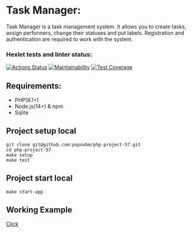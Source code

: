 # Task Manager:

Task Manager is a task management system. It allows you to create tasks, assign performers, change their statuses and put labels. Registration and authentication are required to work with the system.

### Hexlet tests and linter status:
[![Actions Status](https://github.com/popovbm/php-project-57/workflows/hexlet-check/badge.svg)](https://github.com/popovbm/php-project-57/actions)
[![Maintainability](https://api.codeclimate.com/v1/badges/14a38b17c2cdedc59411/maintainability)](https://codeclimate.com/github/popovbm/php-project-57/maintainability)
[![Test Coverage](https://api.codeclimate.com/v1/badges/14a38b17c2cdedc59411/test_coverage)](https://codeclimate.com/github/popovbm/php-project-57/test_coverage)

## Requirements:
 - PHP(8.1+)
 - Node.js(14+) & npm
 - Sqlite

## Project setup local

```shell
git clone git@github.com:popovbm/php-project-57.git
cd php-project-57
make setup
make test
```

## Project start local

```shell
make start-app
```
## Working Example
[Click](https://mytask-manager.up.railway.app/)
